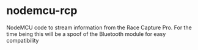 # nodemcu-rcp
NodeMCU code to stream information from the Race Capture Pro.  For the time being this will be a spoof of the Bluetooth module for easy compatibility
